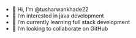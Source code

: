 - 👋 Hi, I’m @tusharwankhade22
- 👀 I’m interested in java development 
- 🌱 I’m currently learning full stack development 
- 💞️ I’m looking to collaborate on GitHub 




<!---
tusharwankhade22/tusharwankhade22 is a ✨ special ✨ repository because its `README.md` (this file) appears on your GitHub profile.
You can click the Preview link to take a look at your changes.
--->
